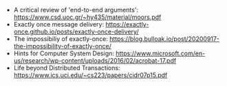 - A critical review of 'end-to-end arguments':
  https://www.csd.uoc.gr/~hy435/material/moors.pdf
- Exactly once message delivery:
  https://exactly-once.github.io/posts/exactly-once-delivery/
- The impossibiliy of exactly-once:
  https://blog.bulloak.io/post/20200917-the-impossibility-of-exactly-once/
- Hints for Computer System Design:
  https://www.microsoft.com/en-us/research/wp-content/uploads/2016/02/acrobat-17.pdf
- Life beyond Distributed Transactions:
  https://www.ics.uci.edu/~cs223/papers/cidr07p15.pdf
